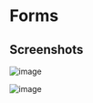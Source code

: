 # Forms

## Screenshots

![image](https://github.com/user-attachments/assets/14cc3aef-28f6-43eb-9b28-479b89cb38aa)

![image](https://github.com/user-attachments/assets/3cb99cd5-99be-4b24-a285-e31cd813f681)



